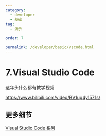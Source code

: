 ```yaml
---
category:
  - developer
  - 基础
tag:
  - 演示

order: 7

permalink: /developer/basic/vscode.html
---
```


# 7.Visual Studio Code

这年头什么都有教学视频

https://www.bilibili.com/video/BV1ug4y1571s/

<BiliBili bvid="BV1ug4y1571s" />

## 更多细节

[Visual Studio Code 系列](/tools/vscode/)
